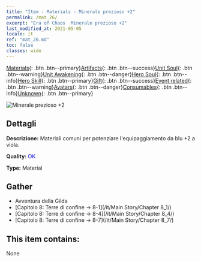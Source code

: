 ```yaml
---
title: "Item - Materials - Minerale prezioso +2"
permalink: /mat_26/
excerpt: "Era of Chaos  Minerale prezioso +2"
last_modified_at: 2021-05-05
locale: it
ref: "mat_26.md"
toc: false
classes: wide
---
```

 [Materials](/ItemsIT/){: .btn .btn--primary}[Artifacts](/ItemsIT/Artifacts/){: .btn .btn--success}[Unit Soul](/ItemsIT/UnitSoul/){: .btn .btn--warning}[Unit Awakening](/ItemsIT/UnitAwakening/){: .btn .btn--danger}[Hero Soul](/ItemsIT/HeroSoul/){: .btn .btn--info}[Hero Skill](/ItemsIT/HeroSkill/){: .btn .btn--primary}[Gift](/ItemsIT/Gift/){: .btn .btn--success}[Event related](/ItemsIT/Events/){: .btn .btn--warning}[Avatars](/ItemsIT/Avatars/){: .btn .btn--danger}[Consumables](/ItemsIT/Consumables/){: .btn .btn--info}[Unknown](/ItemsIT/Unknown/){: .btn .btn--primary}

 ![Minerale prezioso +2](/images/t/i_cailiao_kuangshi1.png)

## Dettagli
 **Descrizione:** Materiali comuni per potenziare l'equipaggiamento da blu +2 a viola.

 **Quality:** <span style="color: #0000CD">OK</span>

 **Type:** Material

## Gather

*    Avventura della Gilda 
*    [Capitolo 8: Terre di confine -> 8-1](/it/Main Story/Chapter 8_1/) 
*    [Capitolo 8: Terre di confine -> 8-4](/it/Main Story/Chapter 8_4/) 
*    [Capitolo 8: Terre di confine -> 8-7](/it/Main Story/Chapter 8_7/) 

## This item contains:

  None

